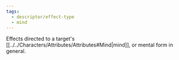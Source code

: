 ```yaml
---
tags:
  - descriptor/effect-type
  - mind
---
```

Effects directed to a target's [[../../Characters/Attributes/Attributes#Mind|mind]], or mental form in general.